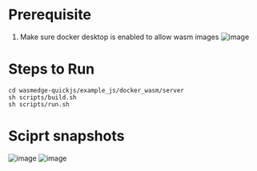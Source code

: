 # Prerequisite

1. Make sure docker desktop is enabled to allow wasm images
![image](https://github.com/ankianan/wasmedge-quickjs/assets/4686410/5cec52ef-0f38-489b-9d3a-3c38c9ecbb0c )

# Steps to Run
```
cd wasmedge-quickjs/example_js/docker_wasm/server
sh scripts/build.sh 
sh scripts/run.sh 
```
# Sciprt snapshots
![image](https://github.com/ankianan/wasmedge-quickjs/assets/4686410/b7ea6ba5-6db3-4b17-9a4e-e9bdfe555dfa)
![image](https://github.com/ankianan/wasmedge-quickjs/assets/4686410/58e49196-112b-484f-9680-fd73171f4033)



